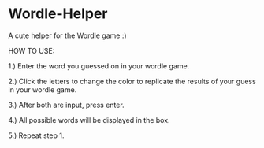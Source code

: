 # Wordle-Helper

A cute helper for the Wordle game :)

HOW TO USE:

1.) Enter the word you guessed on in your wordle game. 

2.) Click the letters to change the color to replicate the results of your guess in your wordle game.

3.) After both are input, press enter.

4.) All possible words will be displayed in the box.

5.) Repeat step 1. 

